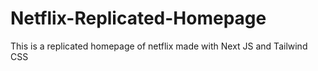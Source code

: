 # Netflix-Replicated-Homepage
 This is a replicated homepage of netflix made with Next JS and Tailwind CSS
